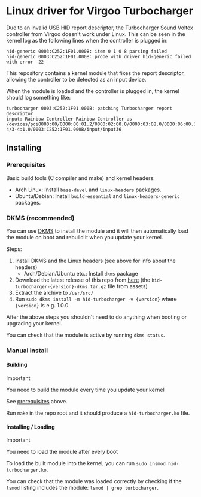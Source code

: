 # Linux driver for Virgoo Turbocharger

Due to an invalid USB HID report descriptor, the Turbocharger Sound Voltex controller from Virgoo doesn't work under Linux.
This can be seen in the kernel log as the following lines when the controller is plugged in:
```
hid-generic 0003:C252:1F01.000B: item 0 1 0 8 parsing failed
hid-generic 0003:C252:1F01.000B: probe with driver hid-generic failed with error -22
```

This repository contains a kernel module that fixes the report descriptor, allowing the controller to be detected as an input device.

When the module is loaded and the controller is plugged in, the kernel should log something like:
```
turbocharger 0003:C252:1F01.000B: patching Turbocharger report descriptor
input: Rainbow Controller Rainbow Controller as /devices/pci0000:00/0000:00:01.2/0000:02:00.0/0000:03:08.0/0000:06:00.3/usb3/3-4/3-4:1.0/0003:C252:1F01.000B/input/input36
```

## Installing

### Prerequisites

Basic build tools (C compiler and make) and kernel headers:
- Arch Linux: Install `base-devel` and `linux-headers` packages.
- Ubuntu/Debian: Install `build-essential` and `linux-headers-generic` packages.

### DKMS (recommended)

You can use [DKMS](https://en.wikipedia.org/wiki/Dynamic_Kernel_Module_Support) to install the module and it will then automatically load the module on boot and rebuild it when you update your kernel.

Steps:
1. Install DKMS and the Linux headers (see above for info about the headers)
    - Arch/Debian/Ubuntu etc.: Install `dkms` package
2. Download the latest release of this repo from [here](https://github.com/Z1ni/turbocharger-hid-linux/releases/latest) (the `hid-turbocharger-{version}-dkms.tar.gz` file from assets)
3. Extract the archive to `/usr/src/`
4. Run `sudo dkms install -m hid-turbocharger -v {version}` where `{version}` is e.g. 1.0.0.

After the above steps you shouldn't need to do anything when booting or upgrading your kernel.

You can check that the module is active by running `dkms status`.

### Manual install

#### Building

> [!IMPORTANT]
> You need to build the module every time you update your kernel

See [prerequisites](#prerequisites) above.

Run `make` in the repo root and it should produce a `hid-turbocharger.ko` file.

#### Installing / Loading

> [!IMPORTANT]
> You need to load the module after every boot

To load the built module into the kernel, you can run `sudo insmod hid-turbocharger.ko`.

You can check that the module was loaded correctly by checking if the `lsmod` listing includes the module: `lsmod | grep turbocharger`.